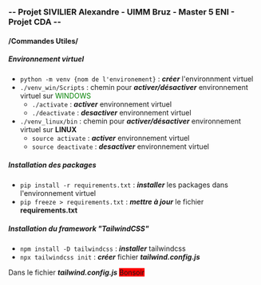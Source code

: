<style>
    .green{
        color: green;
    }
    .red{
        background-color: red;
    }
</style>

### -- Projet SIVILIER Alexandre - UIMM Bruz - Master 5 ENI - Projet CDA --

#### /Commandes Utiles/

##### Environnement virtuel

- `python -m venv {nom de l'environement}` : **_créer_** l'environnment virtuel
- `./venv_win/Scripts` : chemin pour **_activer/désactiver_** environnement virtuel sur <span class="green">WINDOWS</span>
  - `./activate` : **_activer_** environnement virtuel
  - `./deactivate` : **_desactiver_** environnement virtuel
- `./venv_linux/bin` : chemin pour **_activer/désactiver_** environnement virtuel sur **LINUX**
  - `source activate` : **_activer_** environnement virtuel
  - `source deactivate` : **_desactiver_** environnement virtuel

##### Installation des packages

- `pip install -r requirements.txt` : **_installer_** les packages dans l'environnement virtuel
- `pip freeze > requirements.txt` : **_mettre à jour_** le fichier **requirements.txt**

##### Installation du framework "TailwindCSS"

- `npm install -D tailwindcss` : **_installer_** tailwindcss
- `npx tailwindcss init` : **_créer_** fichier **_tailwind.config.js_**

Dans le fichier **_tailwind.config.js_**
<span class="red"> Bonsoir </span>
